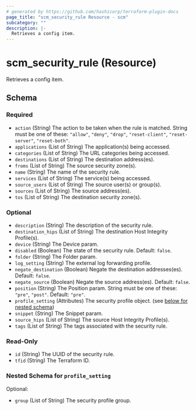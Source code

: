 ```yaml
---
# generated by https://github.com/hashicorp/terraform-plugin-docs
page_title: "scm_security_rule Resource - scm"
subcategory: ""
description: |-
  Retrieves a config item.
---
```


# scm_security_rule (Resource)

Retrieves a config item.



<!-- schema generated by tfplugindocs -->
## Schema

### Required

- `action` (String) The action to be taken when the rule is matched. String must be one of these: `"allow"`, `"deny"`, `"drop"`, `"reset-client"`, `"reset-server"`, `"reset-both"`.
- `applications` (List of String) The application(s) being accessed.
- `categories` (List of String) The URL categories being accessed.
- `destinations` (List of String) The destination address(es).
- `froms` (List of String) The source security zone(s).
- `name` (String) The name of the security rule.
- `services` (List of String) The service(s) being accessed.
- `source_users` (List of String) The source user(s) or group(s).
- `sources` (List of String) The source address(es).
- `tos` (List of String) The destination security zone(s).

### Optional

- `description` (String) The description of the security rule.
- `destination_hips` (List of String) The destination Host Integrity Profile(s).
- `device` (String) The Device param.
- `disabled` (Boolean) The state of the security rule. Default: `false`.
- `folder` (String) The Folder param.
- `log_setting` (String) The external log forwarding profile.
- `negate_destination` (Boolean) Negate the destination addresses(es). Default: `false`.
- `negate_source` (Boolean) Negate the source address(es). Default: `false`.
- `position` (String) The Position param. String must be one of these: `"pre"`, `"post"`. Default: `"pre"`.
- `profile_setting` (Attributes) The security profile object. (see [below for nested schema](#nestedatt--profile_setting))
- `snippet` (String) The Snippet param.
- `source_hips` (List of String) The source Host Integrity Profile(s).
- `tags` (List of String) The tags associated with the security rule.

### Read-Only

- `id` (String) The UUID of the security rule.
- `tfid` (String) The Terraform ID.

<a id="nestedatt--profile_setting"></a>
### Nested Schema for `profile_setting`

Optional:

- `group` (List of String) The security profile group.
